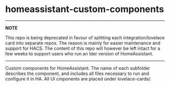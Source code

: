 # homeassistant-custom-components

---
**NOTE**

This repo is being deprecated in favour of splitting each integration/lovelace card into separate repos. The reason is mainly for easier maintenance and support for HACS. The content of this repo will however be left intact for a few weeks to support users who run an lder version of HomeAssistant.

---

Custom components for HomeAssistant. The name of each subfolder describes the component, and includes all files necessary to run and configure it in HA.
All UI cmponents are placed under lovelace-cards/.

